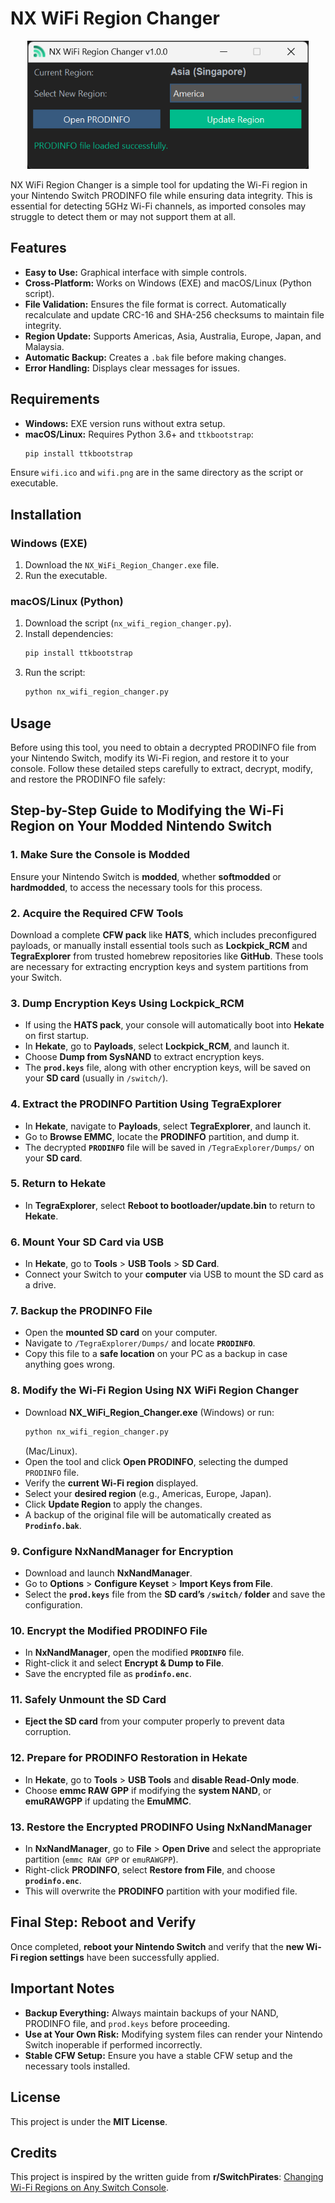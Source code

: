 # NX WiFi Region Changer

<p align="center" width="100%">
    <img width="450px" src="https://github.com/sthetix/NX-Wifi-Region-Changer/blob/main/app.png" alt="NX WiFi Region Changer GUI">
</p>

NX WiFi Region Changer is a simple tool for updating the Wi-Fi region in your Nintendo Switch PRODINFO file while ensuring data integrity. This is essential for detecting 5GHz Wi-Fi channels, as imported consoles may struggle to detect them or may not support them at all.

## Features

- **Easy to Use:** Graphical interface with simple controls.
- **Cross-Platform:** Works on Windows (EXE) and macOS/Linux (Python script).
- **File Validation:** Ensures the file format is correct. Automatically recalculate and update CRC-16 and SHA-256 checksums to maintain file integrity.
- **Region Update:** Supports Americas, Asia, Australia, Europe, Japan, and Malaysia.
- **Automatic Backup:** Creates a `.bak` file before making changes.
- **Error Handling:** Displays clear messages for issues.

## Requirements

- **Windows:** EXE version runs without extra setup.
- **macOS/Linux:** Requires Python 3.6+ and `ttkbootstrap`:
  ```bash
  pip install ttkbootstrap
  ```

Ensure `wifi.ico` and `wifi.png` are in the same directory as the script or executable.

## Installation

### Windows (EXE)
1. Download the `NX_WiFi_Region_Changer.exe` file.
2. Run the executable.

### macOS/Linux (Python)
1. Download the script (`nx_wifi_region_changer.py`).
2. Install dependencies:
   ```bash
   pip install ttkbootstrap
   ```
3. Run the script:
   ```bash
   python nx_wifi_region_changer.py
   ```

## Usage

Before using this tool, you need to obtain a decrypted PRODINFO file from your Nintendo Switch, modify its Wi-Fi region, and restore it to your console. Follow these detailed steps carefully to extract, decrypt, modify, and restore the PRODINFO file safely:

## Step-by-Step Guide to Modifying the Wi-Fi Region on Your Modded Nintendo Switch

### 1. Make Sure the Console is Modded
Ensure your Nintendo Switch is **modded**, whether **softmodded** or **hardmodded**, to access the necessary tools for this process.

### 2. Acquire the Required CFW Tools
Download a complete **CFW pack** like **HATS**, which includes preconfigured payloads, or manually install essential tools such as **Lockpick_RCM** and **TegraExplorer** from trusted homebrew repositories like **GitHub**. These tools are necessary for extracting encryption keys and system partitions from your Switch.

### 3. Dump Encryption Keys Using Lockpick_RCM
- If using the **HATS pack**, your console will automatically boot into **Hekate** on first startup.
- In **Hekate**, go to **Payloads**, select **Lockpick_RCM**, and launch it.
- Choose **Dump from SysNAND** to extract encryption keys.
- The **`prod.keys`** file, along with other encryption keys, will be saved on your **SD card** (usually in `/switch/`).

### 4. Extract the PRODINFO Partition Using TegraExplorer
- In **Hekate**, navigate to **Payloads**, select **TegraExplorer**, and launch it.
- Go to **Browse EMMC**, locate the **PRODINFO** partition, and dump it.
- The decrypted **`PRODINFO`** file will be saved in `/TegraExplorer/Dumps/` on your **SD card**.

### 5. Return to Hekate
- In **TegraExplorer**, select **Reboot to bootloader/update.bin** to return to **Hekate**.

### 6. Mount Your SD Card via USB
- In **Hekate**, go to **Tools** > **USB Tools** > **SD Card**.
- Connect your Switch to your **computer** via USB to mount the SD card as a drive.

### 7. Backup the PRODINFO File
- Open the **mounted SD card** on your computer.
- Navigate to `/TegraExplorer/Dumps/` and locate **`PRODINFO`**.
- Copy this file to a **safe location** on your PC as a backup in case anything goes wrong.

### 8. Modify the Wi-Fi Region Using NX WiFi Region Changer
- Download **NX_WiFi_Region_Changer.exe** (Windows) or run:
  ```bash
  python nx_wifi_region_changer.py
  ```
  (Mac/Linux).
- Open the tool and click **Open PRODINFO**, selecting the dumped `PRODINFO` file.
- Verify the **current Wi-Fi region** displayed.
- Select your **desired region** (e.g., Americas, Europe, Japan).
- Click **Update Region** to apply the changes.
- A backup of the original file will be automatically created as **`Prodinfo.bak`**.

### 9. Configure NxNandManager for Encryption
- Download and launch **NxNandManager**.
- Go to **Options** > **Configure Keyset** > **Import Keys from File**.
- Select the **`prod.keys`** file from the **SD card’s `/switch/` folder** and save the configuration.

### 10. Encrypt the Modified PRODINFO File
- In **NxNandManager**, open the modified **`PRODINFO`** file.
- Right-click it and select **Encrypt & Dump to File**.
- Save the encrypted file as **`prodinfo.enc`**.

### 11. Safely Unmount the SD Card
- **Eject the SD card** from your computer properly to prevent data corruption.

### 12. Prepare for PRODINFO Restoration in Hekate
- In **Hekate**, go to **Tools** > **USB Tools** and **disable Read-Only mode**.
- Choose **emmc RAW GPP** if modifying the **system NAND**, or **emuRAWGPP** if updating the **EmuMMC**.

### 13. Restore the Encrypted PRODINFO Using NxNandManager
- In **NxNandManager**, go to **File** > **Open Drive** and select the appropriate partition (`emmc RAW GPP` or `emuRAWGPP`).
- Right-click **PRODINFO**, select **Restore from File**, and choose **`prodinfo.enc`**.
- This will overwrite the **PRODINFO** partition with your modified file.

## Final Step: Reboot and Verify
Once completed, **reboot your Nintendo Switch** and verify that the **new Wi-Fi region settings** have been successfully applied.

## Important Notes
- **Backup Everything:** Always maintain backups of your NAND, PRODINFO file, and `prod.keys` before proceeding.
- **Use at Your Own Risk:** Modifying system files can render your Nintendo Switch inoperable if performed incorrectly.
- **Stable CFW Setup:** Ensure you have a stable CFW setup and the necessary tools installed.

## License
This project is under the **MIT License**.

## Credits
This project is inspired by the written guide from **r/SwitchPirates**: [Changing Wi-Fi Regions on Any Switch Console](https://www.reddit.com/r/SwitchPirates/comments/1avooiv/guide_changing_wifi_regions_on_any_switch_console/).
